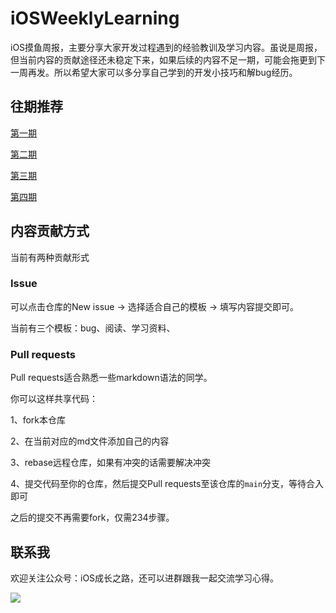 # iOSWeeklyLearning
iOS摸鱼周报，主要分享大家开发过程遇到的经验教训及学习内容。虽说是周报，但当前内容的贡献途径还未稳定下来，如果后续的内容不足一期，可能会拖更到下一周再发。所以希望大家可以多分享自己学到的开发小技巧和解bug经历。

## 往期推荐

[第一期](https://github.com/zhangferry/iOSWeeklyLearning/blob/main/WeeklyLearning/iOSWeeklyLearning_1.md)

[第二期](https://github.com/zhangferry/iOSWeeklyLearning/blob/main/WeeklyLearning/iOSWeeklyLearning_2.md)

[第三期](https://github.com/zhangferry/iOSWeeklyLearning/blob/main/WeeklyLearning/iOSWeeklyLearning_3.md)

[第四期](https://github.com/zhangferry/iOSWeeklyLearning/blob/main/WeeklyLearning/iOSWeeklyLearning_4.md)

## 内容贡献方式

当前有两种贡献形式

### Issue

可以点击仓库的New issue -> 选择适合自己的模板 -> 填写内容提交即可。

当前有三个模板：bug、阅读、学习资料、

### Pull requests

Pull requests适合熟悉一些markdown语法的同学。

你可以这样共享代码：

1、fork本仓库

2、在当前对应的md文件添加自己的内容

3、rebase远程仓库，如果有冲突的话需要解决冲突

4、提交代码至你的仓库，然后提交Pull requests至该仓库的`main`分支，等待合入即可

之后的提交不再需要fork，仅需234步骤。

## 联系我

欢迎关注公众号：iOS成长之路，还可以进群跟我一起交流学习心得。

![](https://gitee.com/zhangferry/Images/raw/master/gitee/wechat_official.png)